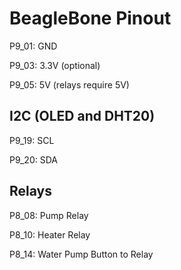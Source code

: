 # BeagleBone Pinout

P9_01: GND

P9_03: 3.3V (optional)

P9_05: 5V (relays require 5V)



## I2C (OLED and DHT20)

P9_19: SCL

P9_20: SDA

## Relays 
P8_08: Pump Relay

P8_10: Heater Relay

P8_14: Water Pump Button to Relay